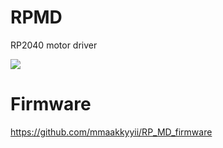 # RPMD
RP2040 motor driver

![](./RPMD_v_1_2.jpg)

# Firmware
https://github.com/mmaakkyyii/RP_MD_firmware